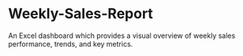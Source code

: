 # Weekly-Sales-Report
An Excel dashboard which provides a visual overview of weekly sales performance, trends, and key metrics.
